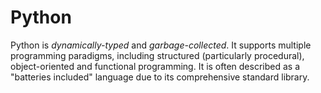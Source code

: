 <h1> Python </h1>

<p> Python is <i>dynamically-typed</i> and <i>garbage-collected</i>. It supports multiple programming paradigms,
 including structured (particularly procedural), object-oriented and functional programming. It is 
often described as a "batteries included" language due to its comprehensive standard library. </p>
